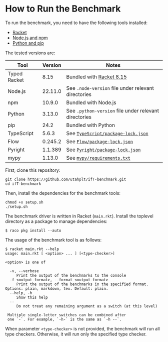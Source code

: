 # How to Run the Benchmark

To run the benchmark, you need to have the following tools installed:

- [Racket](https://racket-lang.org/)
- [Node.js and npm](https://nodejs.org/)
- [Python and pip](https://www.python.org/)

The tested versions are:

| Tool         | Version | Notes                                                                                                                |
|--------------|---------|----------------------------------------------------------------------------------------------------------------------|
| Typed Racket | 8.15    | Bundled with [Racket 8.15](https://download.racket-lang.org/releases/8.15/)                                                                                             |
| Node.js      | 22.11.0 | See `.node-version` file under relevant directories                                                                  |
| npm          | 10.9.0  | Bundled with Node.js                                                                                                 |
| Python       | 3.13.0  | See `.python-version` file under relevant directories                                                                |
| pip          | 24.2    | Bundled with Python                                                                                                  |
| TypeScript   | 5.6.3   | See [`TypeScript/package-lock.json`](https://github.com/utahplt/ot-benchmark/blob/main/TypeScript/package-lock.json) |
| Flow         | 0.245.2 | See [`Flow/package-lock.json`](https://github.com/utahplt/ot-benchmark/blob/main/Flow/package-lock.json)             |
| Pyright      | 1.1.389 | See [`Pyright/package-lock.json`](https://github.com/utahplt/ot-benchmark/blob/main/Pyright/package-lock.json)       |
| mypy         | 1.13.0  | See [`mypy/requirements.txt`](https://github.com/utahplt/ot-benchmark/blob/main/mypy/requirements.txt)               |

First, clone this repository:

```shell
git clone https://github.com/utahplt/ifT-benchmark.git
cd ifT-benchmark
```

Then, install the dependencies for the benchmark tools:

```shell
chmod +x setup.sh
./setup.sh
```

The benchmark driver is written in Racket (`main.rkt`).
Install the toplevel directory as a package to manage dependencies:

```text
$ raco pkg install --auto
```


The usage of the benchmark tool is as follows:

```text
$ racket main.rkt --help
usage: main.rkt [ <option> ... ] [<type-checker>]

<option> is one of

  -v, --verbose
     Print the output of the benchmarks to the console
  -f <output-format>, --format <output-format>
     Print the output of the benchmarks in the specified format. Options: plain, markdown, tex. Default: plain.
  --help, -h
     Show this help
  --
     Do not treat any remaining argument as a switch (at this level)

 Multiple single-letter switches can be combined after
 one `-`. For example, `-h-` is the same as `-h --`.
```

When parameter `<type-checker>` is not provided, the benchmark will run all type checkers. Otherwise, it will run only the specified type checker.
